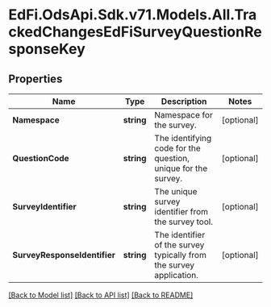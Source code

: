 # EdFi.OdsApi.Sdk.v71.Models.All.TrackedChangesEdFiSurveyQuestionResponseKey

## Properties

Name | Type | Description | Notes
------------ | ------------- | ------------- | -------------
**Namespace** | **string** | Namespace for the survey. | [optional] 
**QuestionCode** | **string** | The identifying code for the question, unique for the survey. | [optional] 
**SurveyIdentifier** | **string** | The unique survey identifier from the survey tool. | [optional] 
**SurveyResponseIdentifier** | **string** | The identifier of the survey typically from the survey application. | [optional] 

[[Back to Model list]](../README.md#documentation-for-models) [[Back to API list]](../README.md#documentation-for-api-endpoints) [[Back to README]](../README.md)

